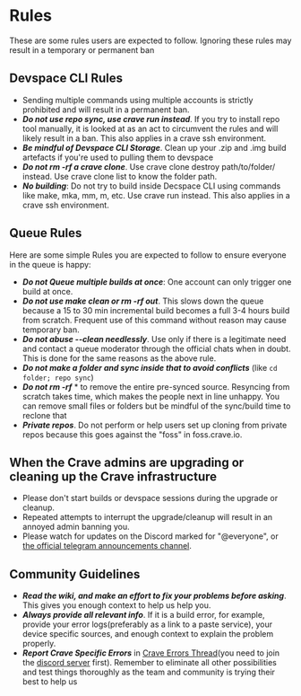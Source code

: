 # Rules
These are some rules users are expected to follow. Ignoring these rules may result in a temporary or permanent ban
## Devspace CLI Rules
- Sending multiple commands using multiple accounts is strictly prohibited and will result in a permanent ban.
- ***Do not use repo sync, use crave run instead***. If you try to install repo tool manually, it is looked at as an act to circumvent the rules and will likely result in a ban. This also applies in a crave ssh environment.
- ***Be mindful of Devspace CLI Storage***. Clean up your .zip and .img build artefacts if you're used to pulling them to devspace
- ***Do not rm -rf a crave clone***. Use crave clone destroy path/to/folder/ instead. Use crave clone list to know the folder path.
- ***No building***: Do not try to build inside Decspace CLI using commands like make, mka, mm, m, etc. Use crave run instead. This also applies in a crave ssh environment.

## Queue Rules
Here are some simple Rules you are expected to follow to ensure everyone in the queue is happy:
- ***Do not Queue multiple builds at once***: One account can only trigger one build at once.
- ***Do not use make clean or rm -rf out***. This slows down the queue because a 15 to 30 min incremental build becomes a full 3-4 hours build from scratch. Frequent use of this command without reason may cause temporary ban. 
- ***Do not abuse --clean needlessly***. Use only if there is a legitimate need and contact a queue moderator through the official chats when in doubt. This is done for the same reasons as the above rule.
- ***Do not make a folder and sync inside that to avoid conflicts*** (like `cd folder; repo sync`)
- ***Do not rm -rf***  * to remove the entire pre-synced source. Resyncing from scratch takes time, which makes the people next in line unhappy. You can remove small files or folders but be mindful of the sync/build time to reclone that
- ***Private repos***. Do not perform or help users set up cloning from private repos because this goes against the "foss" in foss.crave.io.

## When the Crave admins are upgrading or cleaning up the Crave infrastructure
- Please don't start builds or devspace sessions during the upgrade or cleanup.
- Repeated attempts to interrupt the upgrade/cleanup will result in an annoyed admin banning you.
- Please watch for updates on the Discord marked for "@everyone", or [the official telegram announcements channel](https://t.me/craveio_aosp).

## Community Guidelines
- ***Read the wiki, and make an effort to fix your problems before asking***. This gives you enough context to help us help you.
- ***Always provide all relevant info***. If it is a build error, for example, provide your error logs(preferably as a link to a paste service), your device specific sources, and enough context to explain the problem properly. 
- ***Report Crave Specific Errors*** in [Crave Errors Thread](https://discord.com/channels/709647870030250026/1194685316745924649)(you need to join the [discord server](https://discord.crave.io) first). Remember to eliminate all other possibilities and test things thoroughly as the team and community is trying their best to help us
